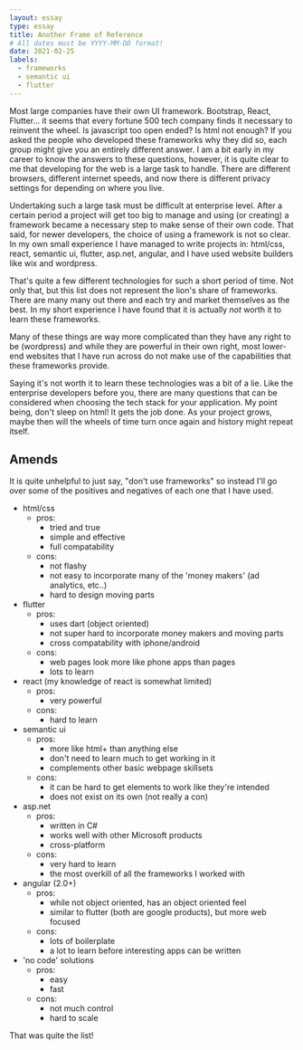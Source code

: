 ```yaml
---
layout: essay
type: essay
title: Another Frame of Reference
# All dates must be YYYY-MM-DD format!
date: 2021-02-25
labels:
  - frameworks
  - semantic ui
  - flutter
---
```


Most large companies have their own UI framework. Bootstrap, React, Flutter... it seems that every fortune 500 tech company finds it necessary to reinvent the wheel. Is javascript too open ended? Is html not enough? If you asked the people who developed these frameworks why they did so, each group might give you an entirely different answer. I am a bit early in my career to know the answers to these questions, however, it is quite clear to me that developing for the web is a large task to handle. There are different browsers, different internet speeds, and now there is different privacy settings for depending on where you live.  

Undertaking such a large task must be difficult at enterprise level. After a certain period a project will get too big to manage and using (or creating) a framework became a necessary step to make sense of their own code. That said, for newer developers, the choice of using a framework is not so clear. In my own small experience I have managed to write projects in: html/css, react, semantic ui, flutter, asp.net, angular, and I have used website builders like wix and wordpress.  

That's quite a few different technologies for such a short period of time. Not only that, but this list does not represent the lion's share of frameworks. There are many many out there and each try and market themselves as the best. In my short experience I have found that it is actually *not* worth it to learn these frameworks.  

Many of these things are way more complicated than they have any right to be (wordpress) and while they are powerful in their own right, most lower-end websites that I have run across do not make use of the capabilities that these frameworks provide.  

Saying it's not worth it to learn these technologies was a bit of a lie. Like the enterprise developers before you, there are many questions that can be considered when choosing the tech stack for your application. My point being, don't sleep on html! It gets the job done. As your project grows, maybe then will the wheels of time turn once again and history might repeat itself.  

## Amends  

It is quite unhelpful to just say, "don't use frameworks" so instead I'll go over some of the positives and negatives of each one that I have used.  

- html/css  
  - pros:  
    - tried and true  
    - simple and effective  
    - full compatability  
  - cons:  
    - not flashy  
    - not easy to incorporate many of the 'money makers' (ad analytics, etc..)  
    - hard to design moving parts  
- flutter  
  - pros:  
    - uses dart (object oriented)  
    - not super hard to incorporate money makers and moving parts  
    - cross compatability with iphone/android  
  - cons:  
    - web pages look more like phone apps than pages  
    - lots to learn  
- react (my knowledge of react is somewhat limited)  
  - pros:  
    - very powerful  
  - cons:  
    - hard to learn  
- semantic ui  
  - pros:  
    - more like html+ than anything else  
    - don't need to learn much to get working in it  
    - complements other basic webpage skillsets  
  - cons:  
    - it can be hard to get elements to work like they're intended  
    - does not exist on its own (not really a con)  
- asp.net  
  - pros:  
    - written in C#  
    - works well with other Microsoft products  
    - cross-platform  
  - cons:  
    - very hard to learn  
    - the most overkill of all the frameworks I worked with  
- angular (2.0+)  
  - pros:  
    - while not object oriented, has an object oriented feel  
    - similar to flutter (both are google products), but more web focused  
  - cons:  
    - lots of boilerplate  
    - a lot to learn before interesting apps can be written  
- 'no code' solutions  
  - pros:  
    - easy  
    - fast  
  - cons:  
    - not much control  
    - hard to scale  

That was quite the list! 